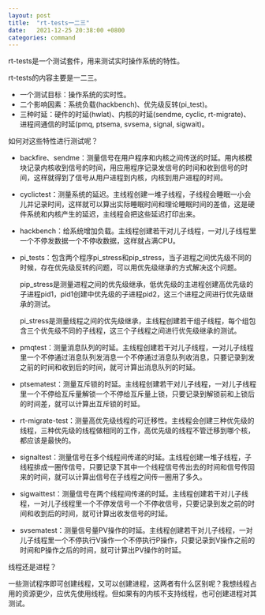 ```yaml
---
layout: post
title:  "rt-tests一二三"
date:   2021-12-25 20:38:00 +0800
categories: command
---
```


rt-tests是一个测试套件，用来测试实时操作系统的特性。

rt-tests的内容主要是一二三。

- 一个测试目标：操作系统的实时性。
- 二个影响因素：系统负载(hackbench)、优先级反转(pi_test)。
- 三种时延：硬件的时延(hwlat)、内核的时延(sendme, cyclic, rt-migrate)、进程间通信的时延(pmq, ptsema, svsema, signal, sigwait)。

如何对这些特性进行测试呢？

- backfire、sendme：测量信号在用户程序和内核之间传送的时延。用内核模块记录内核收到信号的时间，用应用程序记录发信号的时间和收到信号的时间，这样就得到了信号从用户进程到内核，内核到用户进程的时间。

- cyclictest：测量系统的延迟。主线程创建一堆子线程，子线程会睡眠一小会儿并记录时间，这样就可以算出实际睡眠时间和理论睡眠时间的差值，这是硬件系统和内核产生的延迟，主线程会把这些延迟打印出来。

- hackbench：给系统增加负载。主线程创建若干对儿子线程，一对儿子线程里一个不停发数据一个不停收数据，这样就占满CPU。

- pi_tests：包含两个程序pi_stress和pip_stress，当子进程之间优先级不同的时候，存在优先级反转的问题，可以用优先级继承的方式解决这个问题。

  pip_stress是测量进程之间的优先级继承，低优先级的主进程创建高优先级的子进程pid1，pid1创建中优先级的子进程pid2，这三个进程之间进行优先级继承的测试。

  pi_stress是测量线程之间的优先级继承，主线程创建若干组子线程，每个组包含三个优先级不同的子线程，这三个子线程之间进行优先级继承的测试。

- pmqtest：测量消息队列的时延。主线程创建若干对儿子线程，一对儿子线程里一个不停通过消息队列发消息一个不停通过消息队列收消息，只要记录到发之前的时间和收到后的时间，就可计算出消息队列的时延。

- ptsematest：测量互斥锁的时延。主线程创建若干对儿子线程，一对儿子线程里一个不停给互斥量解锁一个不停给互斥量上锁，只要记录到解锁前和上锁后的时间差，就可以计算出互斥锁的时延。

- rt-migrate-test：测量高优先级线程的可迁移性。主线程会创建三种优先级的线程，三种优先级的线程做相同的工作，高优先级的线程不管迁移到哪个核，都应该是最快的。

- signaltest：测量信号在多个线程间传递的时延。主线程创建一堆子线程，子线程排成一圈传信号，只要记录下其中一个线程信号传出去的时间和信号传回来的时间，就可以计算出信号在子线程之间传一圈用了多久。

- sigwaittest：测量信号在两个线程间传递的时延。主线程创建若干对儿子线程，一对儿子线程里一个不停发信号一个不停收信号，只要记录到发之前的时间和收到后的时间，就可计算出收发信号的时延。

- svsematest：测量信号量PV操作的时延。主线程创建若干对儿子线程，一对儿子线程里一个不停执行V操作一个不停执行P操作，只要记录到V操作之前的时间和P操作之后的时间，就可计算出PV操作的时延。

线程还是进程？

一些测试程序即可创建线程，又可以创建进程，这两者有什么区别呢？我想线程占用的资源更少，应优先使用线程。但如果有的内核不支持线程，也可创建进程对其测试。

